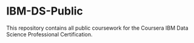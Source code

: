 # IBM-DS-Public
This repository contains all public coursework for the Coursera IBM Data Science Professional Certification.
